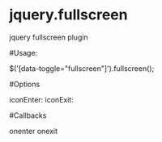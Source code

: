 # jquery.fullscreen
jquery fullscreen plugin


#Usage:

 $('[data-toggle="fullscreen"]').fullscreen();


#Options
  
  iconEnter:
  iconExit:
  
#Callbacks


onenter
onexit
